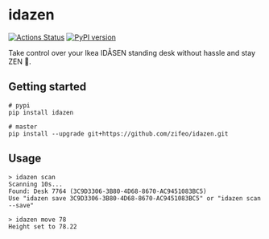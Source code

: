# idazen

[![Actions Status](https://github.com/zifeo/idazen/workflows/CI/badge.svg)](https://github.com/zifeo/idazen/actions)
[![PyPI version](https://badge.fury.io/py/idazen.svg)](https://badge.fury.io/py/idazen)

Take control over your Ikea IDÅSEN standing desk without hassle and stay ZEN 🙌.

## Getting started

```
# pypi
pip install idazen

# master
pip install --upgrade git+https://github.com/zifeo/idazen.git   
```

## Usage

```
> idazen scan
Scanning 10s...
Found: Desk 7764 (3C9D3306-3B80-4D68-8670-AC9451083BC5)
Use "idazen save 3C9D3306-3B80-4D68-8670-AC9451083BC5" or "idazen scan --save"
```

```
> idazen move 78
Height set to 78.22
```

